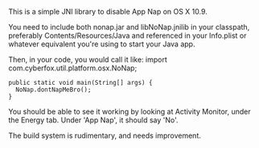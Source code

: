 This is a simple JNI library to disable App Nap on OS X 10.9.

You need to include both nonap.jar and libNoNap.jnilib in your
classpath, preferably Contents/Resources/Java and referenced in your
Info.plist or whatever equivalent you're using to start your Java app.

Then, in your code, you would call it like:
    import com.cyberfox.util.platform.osx.NoNap;

    public static void main(String[] args) {
      NoNap.dontNapMeBro();
    }

You should be able to see it working by looking at Activity Monitor,
under the Energy tab.  Under 'App Nap', it should say 'No'.

The build system is rudimentary, and needs improvement.
